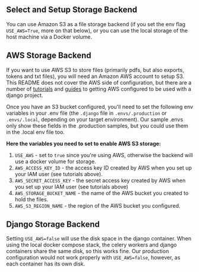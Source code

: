 ## Select and Setup Storage Backend

You can use Amazon S3 as a file storage backend (if you set the env flag `USE_AWS=True`, more on that below), or you
can use the local storage of the host machine via a Docker volume.

## AWS Storage Backend
If you want to use AWS S3 to store files (primarily pdfs, but also exports, tokens and txt files), you will need an
Amazon AWS account to setup S3. This README does not cover the AWS side of configuration, but there  are a number of
[tutorials](https://simpleisbetterthancomplex.com/tutorial/2017/08/01/how-to-setup-amazon-s3-in-a-django-project.html)
and [guides](https://testdriven.io/blog/storing-django-static-and-media-files-on-amazon-s3/) to getting AWS configured
to be used with a django project.

Once you have an S3 bucket configured, you'll need to set the following env variables in your .env file (the `.django`
file in `.envs/.production` or `.envs/.local`, depending on your target environment). Our sample .envs only show these
fields in the .production samples, but you could use them in the .local env file too.

**Here the variables you need to set to enable AWS S3 storage:**

1. `USE_AWS` - set to `true` since you're using AWS, otherwise the backend will use a docker volume for storage.
2. `AWS_ACCESS_KEY_ID` - the access key ID created by AWS when you set up your IAM user (see tutorials above).
3. `AWS_SECRET_ACCESS_KEY` - the secret access key created by AWS when you set up your IAM user
   (see tutorials above)
4. `AWS_STORAGE_BUCKET_NAME` - the name of the AWS bucket you created to hold the files.
5. `AWS_S3_REGION_NAME` - the region of the AWS bucket you configured.

## Django Storage Backend

Setting `USE_AWS=false` will use the disk space in the django container. When using the local docker compose stack,
the celery workers and django containers share the same disk, so this works fine. Our production configuration would not
work properly with `USE_AWS=false`, however, as each container has its own disk.
